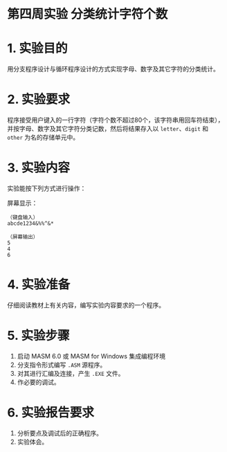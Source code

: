# 第四周实验 分类统计字符个数

# 1. 实验目的

用分支程序设计与循环程序设计的方式实现字母、数字及其它字符的分类统计。

# 2. 实验要求

程序接受用户键入的一行字符（字符个数不超过80个，该字符串用回车符结束），并按字母、数字及其它字符分类记数，然后将结果存入以 `letter`、`digit` 和 `other` 为名的存储单元中。

# 3. 实验内容

实验能按下列方式进行操作：

屏幕显示：
```
（键盘输入）
abcde1234&%%^&*

（屏幕输出）
5
4
6
```
 

# 4.  实验准备

仔细阅读教材上有关内容，编写实验内容要求的一个程序。

# 5. 实验步骤

1. 启动 MASM 6.0 或 MASM for Windows 集成编程环境
2. 分支指令形式编写 `.ASM` 源程序。
3. 对其进行汇编及连接，产生 `.EXE` 文件。
4. 作必要的调试。

# 6. 实验报告要求

1. 分析要点及调试后的正确程序。
2. 实验体会。
